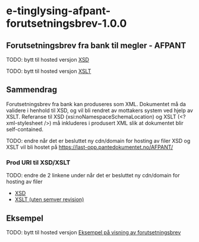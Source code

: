 # e-tinglysing-afpant-forutsetningsbrev-1.0.0
## Forutsetningsbrev fra bank til megler - AFPANT

TODO: bytt til hosted versjon 
[XSD](./afpant-forutsetningsbrev-1.0.0.xsd)

TODO: bytt til hosted versjon 
[XSLT](./afpant-forutsetningsbrev-1.0.0.xslt)

## Sammendrag
Forutsetningsbrev fra bank kan produseres som XML. Dokumentet må da validere i henhold til XSD, og vil bli rendret av mottakers system ved hjelp av XSLT.
Referanse til XSD (xsi:noNamespaceSchemaLocation) og XSLT (<?xml-stylesheet />) må inkluderes i produsert XML slik at dokumentet blir self-contained.

TODO: endre når det er besluttet ny cdn/domain for hosting av filer
XSD og XSLT vil bli hostet på https://last-opp.pantedokumentet.no/AFPANT/

### Prod URI til XSD/XSLT
TODO: endre de 2 linkene under når det er besluttet ny cdn/domain for hosting av filer
- [XSD](https://last-opp.pantedokumentet.no/AFPANT/afpant-folgebrev-1.0.0.xsd)
- [XSLT (uten semver revision)](https://last-opp.pantedokumentet.no/AFPANT/afpant-folgebrev-1.0.xslt)

## Eksempel
TODO: bytt til hosted versjon 
[Eksempel på visning av forutsetningsbrev](./afpant-forutsetningsbrev-eksempel.html)
